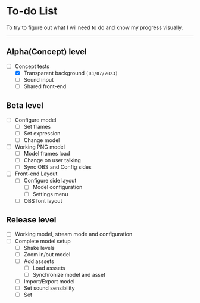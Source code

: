 # To-do List

To try to figure out what I wil need to do and know my progress visually.

***

## Alpha(Concept) level
- [ ] Concept tests
    - [x] Transparent background `(03/07/2023)`
    - [ ] Sound input
    - [ ] Shared front-end

## Beta level
- [ ] Configure model
    - [ ] Set frames
    - [ ] Set expression
    - [ ] Change model
- [ ] Working PNG model
    - [ ] Model frames load
    - [ ] Change on user talking
    - [ ] Sync OBS and Config sides
- [ ] Front-end Layout
    - [ ] Configure side layout
        - [ ] Model configuration
        - [ ] Settings menu
    - [ ] OBS font layout

## Release level
- [ ] Working model, stream mode and configuration
- [ ] Complete model setup
    - [ ] Shake levels
    - [ ] Zoom in/out model
    - [ ] Add asssets
        - [ ] Load asssets
        - [ ] Synchronize model and asset
    - [ ] Import/Export model
    - [ ] Set sound sensibility
    - [ ] Set
